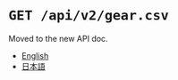 `GET /api/v2/gear.csv`
========================

Moved to the new API doc.

- [English](https://apidoc.stat.ink/v2.en.html#operation/getGearCsv)
- [日本語](https://apidoc.stat.ink/v2.ja.html#operation/getGearCsv)
